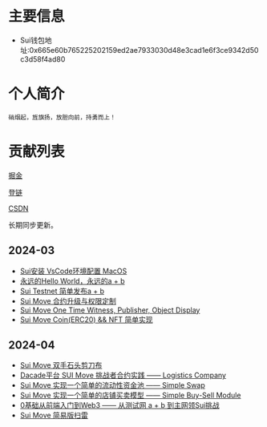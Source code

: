# 主要信息
- Sui钱包地址:0x665e60b765225202159ed2ae7933030d48e3cad1e6f3ce9342d50c3d58f4ad80

# 个人简介
    硝烟起，旌旗扬，放胆向前，持勇而上！

# 贡献列表

[掘金](https://juejin.cn/user/1735508961530348)

[登链](https://learnblockchain.cn/people/19165)

[CSDN](https://blog.csdn.net/chao_1024)

长期同步更新。

## 2024-03

- [Sui安装 VsCode环境配置 MacOS](https://learnblockchain.cn/article/7691)
- [永远的Hello World，永远的a + b](https://learnblockchain.cn/article/7692)
- [Sui Testnet 简单发布a + b](https://learnblockchain.cn/article/7694)
- [Sui Move 合约升级与权限定制](https://learnblockchain.cn/article/7711)
- [Sui Move One Time Witness, Publisher, Object Display](https://learnblockchain.cn/article/7748)
- [Sui Move Coin(ERC20) && NFT 简单实现](https://learnblockchain.cn/article/7767)

## 2024-04

- [Sui Move 双手石头剪刀布](https://learnblockchain.cn/article/7805)
- [Dacade平台 SUI Move 挑战者合约实践 —— Logistics Company](https://learnblockchain.cn/article/7844)
- [Sui Move 实现一个简单的流动性资金池 —— Simple Swap](https://learnblockchain.cn/article/7854)
- [Sui Move 实现一个简单的店铺买卖模型 —— Simple Buy-Sell Module](https://learnblockchain.cn/article/7908)
- [0基础从前端入门到Web3 —— 从测试网 a + b 到主网领Sui挑战](https://learnblockchain.cn/article/7962)
- [Sui Move 简易版扫雷](https://learnblockchain.cn/article/8011)